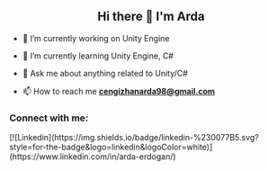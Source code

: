 <h2 align="center">Hi there 👋 I'm Arda</h2>

<p>

- 🔭 I’m currently working on Unity Engine

- 🌱 I’m currently learning Unity Engine, C#

- 💬 Ask me about anything related to Unity/C#

- 📫 How to reach me **cengizhanarda98@gmail.com**
</p>

<h3 align="left">Connect with me:</h3>
[![Linkedin](https://img.shields.io/badge/linkedin-%230077B5.svg?style=for-the-badge&logo=linkedin&logoColor=white)](https://www.linkedin.com/in/arda-erdogan/)
&nbsp;
<!-- <p align="left">
<a href="https://www.linkedin.com/in/arda-erdogan/" target="blank" rel=”noopener”><img align="center" src="https://img.shields.io/badge/linkedin-%230077B5.svg?style=for-the-badge&logo=linkedin&logoColor=white" alt="arda-linkedin" height="30" width="30" /></a> -->

<!-- <a href="https://discordapp.com/users/238976488869724162" target="blank" rel=”noopener”><img align="center" src="./img/discord-light.svg)" alt="arda-discord" height="30" width="30" /></a>
<a href="https://t.me/cardaerdogan" target="blank" rel="noopener"><img align="center" src="./img/telegram-light.svg)" alt="arda-telegram" height="30" width="30" /></a> -->
